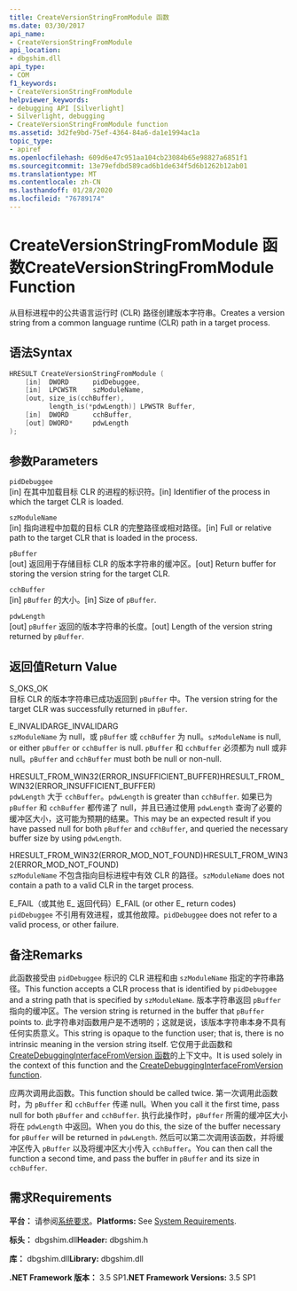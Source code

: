 ```yaml
---
title: CreateVersionStringFromModule 函数
ms.date: 03/30/2017
api_name:
- CreateVersionStringFromModule
api_location:
- dbgshim.dll
api_type:
- COM
f1_keywords:
- CreateVersionStringFromModule
helpviewer_keywords:
- debugging API [Silverlight]
- Silverlight, debugging
- CreateVersionStringFromModule function
ms.assetid: 3d2fe9bd-75ef-4364-84a6-da1e1994ac1a
topic_type:
- apiref
ms.openlocfilehash: 609d6e47c951aa104cb23084b65e98827a6851f1
ms.sourcegitcommit: 13e79efdbd589cad6b1de634f5d6b1262b12ab01
ms.translationtype: MT
ms.contentlocale: zh-CN
ms.lasthandoff: 01/28/2020
ms.locfileid: "76789174"
---
```

# <a name="createversionstringfrommodule-function"></a><span data-ttu-id="6d60f-102">CreateVersionStringFromModule 函数</span><span class="sxs-lookup"><span data-stu-id="6d60f-102">CreateVersionStringFromModule Function</span></span>
<span data-ttu-id="6d60f-103">从目标进程中的公共语言运行时 (CLR) 路径创建版本字符串。</span><span class="sxs-lookup"><span data-stu-id="6d60f-103">Creates a version string from a common language runtime (CLR) path in a target process.</span></span>  
  
## <a name="syntax"></a><span data-ttu-id="6d60f-104">语法</span><span class="sxs-lookup"><span data-stu-id="6d60f-104">Syntax</span></span>  
  
```cpp  
HRESULT CreateVersionStringFromModule (  
    [in]  DWORD      pidDebuggee,  
    [in]  LPCWSTR    szModuleName,  
    [out, size_is(cchBuffer),  
          length_is(*pdwLength)] LPWSTR Buffer,  
    [in]  DWORD      cchBuffer,  
    [out] DWORD*     pdwLength  
);  
```  
  
## <a name="parameters"></a><span data-ttu-id="6d60f-105">参数</span><span class="sxs-lookup"><span data-stu-id="6d60f-105">Parameters</span></span>  
 `pidDebuggee`  
 <span data-ttu-id="6d60f-106">[in] 在其中加载目标 CLR 的进程的标识符。</span><span class="sxs-lookup"><span data-stu-id="6d60f-106">[in] Identifier of the process in which the target CLR is loaded.</span></span>  
  
 `szModuleName`  
 <span data-ttu-id="6d60f-107">[in] 指向进程中加载的目标 CLR 的完整路径或相对路径。</span><span class="sxs-lookup"><span data-stu-id="6d60f-107">[in] Full or relative path to the target CLR that is loaded in the process.</span></span>  
  
 `pBuffer`  
 <span data-ttu-id="6d60f-108">[out] 返回用于存储目标 CLR 的版本字符串的缓冲区。</span><span class="sxs-lookup"><span data-stu-id="6d60f-108">[out] Return buffer for storing the version string for the target CLR.</span></span>  
  
 `cchBuffer`  
 <span data-ttu-id="6d60f-109">[in] `pBuffer` 的大小。</span><span class="sxs-lookup"><span data-stu-id="6d60f-109">[in] Size of `pBuffer`.</span></span>  
  
 `pdwLength`  
 <span data-ttu-id="6d60f-110">[out] `pBuffer` 返回的版本字符串的长度。</span><span class="sxs-lookup"><span data-stu-id="6d60f-110">[out] Length of the version string returned by `pBuffer`.</span></span>  
  
## <a name="return-value"></a><span data-ttu-id="6d60f-111">返回值</span><span class="sxs-lookup"><span data-stu-id="6d60f-111">Return Value</span></span>  
 <span data-ttu-id="6d60f-112">S_OK</span><span class="sxs-lookup"><span data-stu-id="6d60f-112">S_OK</span></span>  
 <span data-ttu-id="6d60f-113">目标 CLR 的版本字符串已成功返回到 `pBuffer` 中。</span><span class="sxs-lookup"><span data-stu-id="6d60f-113">The version string for the target CLR was successfully returned in `pBuffer`.</span></span>  
  
 <span data-ttu-id="6d60f-114">E_INVALIDARG</span><span class="sxs-lookup"><span data-stu-id="6d60f-114">E_INVALIDARG</span></span>  
 <span data-ttu-id="6d60f-115">`szModuleName` 为 null，或 `pBuffer` 或 `cchBuffer` 为 null。</span><span class="sxs-lookup"><span data-stu-id="6d60f-115">`szModuleName` is null, or either `pBuffer` or `cchBuffer` is null.</span></span> <span data-ttu-id="6d60f-116">`pBuffer` 和 `cchBuffer` 必须都为 null 或非 null。</span><span class="sxs-lookup"><span data-stu-id="6d60f-116">`pBuffer` and `cchBuffer` must both be null or non-null.</span></span>  
  
 <span data-ttu-id="6d60f-117">HRESULT_FROM_WIN32(ERROR_INSUFFICIENT_BUFFER)</span><span class="sxs-lookup"><span data-stu-id="6d60f-117">HRESULT_FROM_WIN32(ERROR_INSUFFICIENT_BUFFER)</span></span>  
 <span data-ttu-id="6d60f-118">`pdwLength` 大于 `cchBuffer`。</span><span class="sxs-lookup"><span data-stu-id="6d60f-118">`pdwLength` is greater than `cchBuffer`.</span></span> <span data-ttu-id="6d60f-119">如果已为 `pBuffer` 和 `cchBuffer` 都传递了 null，并且已通过使用 `pdwLength` 查询了必要的缓冲区大小，这可能为预期的结果。</span><span class="sxs-lookup"><span data-stu-id="6d60f-119">This may be an expected result if you have passed null for both `pBuffer` and `cchBuffer`, and queried the necessary buffer size by using `pdwLength`.</span></span>  
  
 <span data-ttu-id="6d60f-120">HRESULT_FROM_WIN32(ERROR_MOD_NOT_FOUND)</span><span class="sxs-lookup"><span data-stu-id="6d60f-120">HRESULT_FROM_WIN32(ERROR_MOD_NOT_FOUND)</span></span>  
 <span data-ttu-id="6d60f-121">`szModuleName` 不包含指向目标进程中有效 CLR 的路径。</span><span class="sxs-lookup"><span data-stu-id="6d60f-121">`szModuleName` does not contain a path to a valid CLR in the target process.</span></span>  
  
 <span data-ttu-id="6d60f-122">E_FAIL（或其他 E_ 返回代码）</span><span class="sxs-lookup"><span data-stu-id="6d60f-122">E_FAIL (or other E_ return codes)</span></span>  
 <span data-ttu-id="6d60f-123">`pidDebuggee` 不引用有效进程，或其他故障。</span><span class="sxs-lookup"><span data-stu-id="6d60f-123">`pidDebuggee` does not refer to a valid process, or other failure.</span></span>  
  
## <a name="remarks"></a><span data-ttu-id="6d60f-124">备注</span><span class="sxs-lookup"><span data-stu-id="6d60f-124">Remarks</span></span>  
 <span data-ttu-id="6d60f-125">此函数接受由 `pidDebuggee` 标识的 CLR 进程和由 `szModuleName` 指定的字符串路径。</span><span class="sxs-lookup"><span data-stu-id="6d60f-125">This function accepts a CLR process that is identified by `pidDebuggee` and a string path that is specified by `szModuleName`.</span></span> <span data-ttu-id="6d60f-126">版本字符串返回 `pBuffer` 指向的缓冲区。</span><span class="sxs-lookup"><span data-stu-id="6d60f-126">The version string is returned in the buffer that `pBuffer` points to.</span></span> <span data-ttu-id="6d60f-127">此字符串对函数用户是不透明的；这就是说，该版本字符串本身不具有任何实质意义。</span><span class="sxs-lookup"><span data-stu-id="6d60f-127">This string is opaque to the function user; that is, there is no intrinsic meaning in the version string itself.</span></span> <span data-ttu-id="6d60f-128">它仅用于此函数和[CreateDebuggingInterfaceFromVersion 函数](createdebugginginterfacefromversion-function-for-silverlight.md)的上下文中。</span><span class="sxs-lookup"><span data-stu-id="6d60f-128">It is used solely in the context of this function and the [CreateDebuggingInterfaceFromVersion function](createdebugginginterfacefromversion-function-for-silverlight.md).</span></span>  
  
 <span data-ttu-id="6d60f-129">应两次调用此函数。</span><span class="sxs-lookup"><span data-stu-id="6d60f-129">This function should be called twice.</span></span> <span data-ttu-id="6d60f-130">第一次调用此函数时，为 `pBuffer` 和 `cchBuffer` 传递 null。</span><span class="sxs-lookup"><span data-stu-id="6d60f-130">When you call it the first time, pass null for both `pBuffer` and `cchBuffer`.</span></span> <span data-ttu-id="6d60f-131">执行此操作时，`pBuffer` 所需的缓冲区大小将在 `pdwLength` 中返回。</span><span class="sxs-lookup"><span data-stu-id="6d60f-131">When you do this, the size of the buffer necessary for `pBuffer` will be returned in `pdwLength`.</span></span> <span data-ttu-id="6d60f-132">然后可以第二次调用该函数，并将缓冲区传入 `pBuffer` 以及将缓冲区大小传入 `cchBuffer`。</span><span class="sxs-lookup"><span data-stu-id="6d60f-132">You can then call the function a second time, and pass the buffer in `pBuffer` and its size in `cchBuffer`.</span></span>  
  
## <a name="requirements"></a><span data-ttu-id="6d60f-133">需求</span><span class="sxs-lookup"><span data-stu-id="6d60f-133">Requirements</span></span>  
 <span data-ttu-id="6d60f-134">**平台：** 请参阅[系统要求](../../../../docs/framework/get-started/system-requirements.md)。</span><span class="sxs-lookup"><span data-stu-id="6d60f-134">**Platforms:** See [System Requirements](../../../../docs/framework/get-started/system-requirements.md).</span></span>  
  
 <span data-ttu-id="6d60f-135">**标头：** dbgshim.dll</span><span class="sxs-lookup"><span data-stu-id="6d60f-135">**Header:** dbgshim.h</span></span>  
  
 <span data-ttu-id="6d60f-136">**库：** dbgshim.dll</span><span class="sxs-lookup"><span data-stu-id="6d60f-136">**Library:** dbgshim.dll</span></span>  
  
 <span data-ttu-id="6d60f-137">**.NET Framework 版本：** 3.5 SP1</span><span class="sxs-lookup"><span data-stu-id="6d60f-137">**.NET Framework Versions:** 3.5 SP1</span></span>
